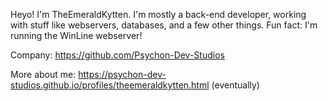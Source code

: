 Heyo! I'm TheEmeraldKytten. I'm mostly a back-end developer, working with stuff like webservers, databases, and a few other things.
Fun fact: I'm running the WinLine webserver!

Company: https://github.com/Psychon-Dev-Studios

More about me: https://psychon-dev-studios.github.io/profiles/theemeraldkytten.html (eventually)
